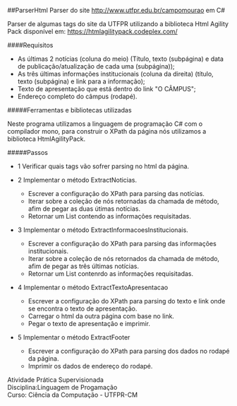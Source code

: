 ##ParserHtml
Parser do site http://www.utfpr.edu.br/campomourao em C#

Parser de algumas tags do site da UTFPR utilizando a biblioteca Html Agility Pack disponível em: https://htmlagilitypack.codeplex.com/


####Requisitos
+ As últimas 2 notícias (coluna do meio) (Título, texto (subpágina) e data de publicação/atualização de cada uma (subpágina));
+ As três últimas informações institucionais (coluna da direita) (título, texto (subpágina) e link para a informação);
+ Texto de apresentação que está dentro do link "O CÂMPUS";
+ Endereço completo do câmpus (rodapé).

#####Ferramentas e bibliotecas utilizadas

Neste programa utilizamos a linguagem de programação C# com o compilador mono, para construir o XPath da página nós utilizamos a biblioteca HtmlAgilityPack.

#####Passos
+ 1 Verificar quais tags vão sofrer parsing no html da página.

+ 2 Implementar o método ExtractNoticias.
  - Escrever a configuração do XPath para parsing das notícias.
  - Iterar sobre a coleção de nós retornadas da chamada de método, afim de pegar as duas útimas notícias.
  - Retornar um List<Informacoes> contendo as informações requisitadas.
+ 3 Implementar o método ExtractInformacoesInstitucionais.
  - Escrever a configuração do XPath para parsing das informações institucionais.
  - Iterar sobre a coleção de nós retornados da chamada de método, afim de pegar as três últimas notícias.
  - Retornar um List<Informacao> contenrdo as informações requisitadas.
+ 4 Implementar o método ExtractTextoApresentacao 
  - Escrever a configuração do XPath para parsing do texto e link onde se encontra o texto de apresentação.
  - Carregar o html da outra página com base no link.
  - Pegar o texto de apresentação e imprimir.
+ 5 Implementar o método ExtractFooter
  - Escrever a configuração do XPath para parsing dos dados no rodapé da página.
  - Imprimir os dados de endereço do rodapé.
  



Atividade Prática Supervisionada <br/>
Disciplina:Linguagem de Progamação <br/>
Curso: Ciência da Computação - UTFPR-CM
